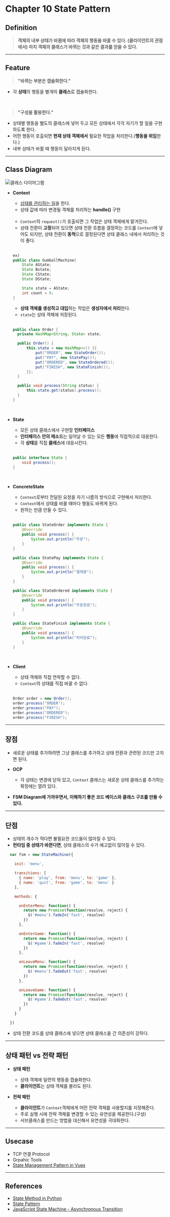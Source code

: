 # Chapter 10 State Pattern

## Definition
> **객체의 내부 상태가 바뀜에 따라 객체의 행동을 바꿀 수 있다. (클라이언트의 관점에서) 마치 객체의 클래스가 바뀌는 것과 같은 결과를 얻을 수 있다.**

---

## Feature

>**"바뀌는 부분은 캡슐화한다."**
- 각 **상태**의 행동을 별개의 **클래스**로 캡슐화한다.

<br>

>**"구성을 활용한다."**
- 상태별 행동을 별도의 클래스에 넣어 두고 모든 상태에서 각각 자기가 할 일을 구현하도록 한다.
- 어떤 행동이 호출되면 **현재 상태 객체에서** 필요한 작업을 처리한다.(**행동을 위임**한다.)
- 내부 상태가 바뀔 때 행동이 달라지게 된다.

---

## Class Diagram

![클래스 다이어그램](./state_pattern.jpg)

- **Context**
    - <u>상태를 관리하는 일</u>을 한다.
    - 상태 값에 따라 변경될 객체를 처리하는 **handle()** 구현

    <br>

    - ```Context```의 ```request()```가 호출되면 그 작업은 상태 객체에게 맡겨진다.
    - 상태 전환이 **고정**되어 있으면 상태 전환 흐름을 결정하는 코드를 ```Context```에 넣어도 되지만, 상태 전환이 **동적**으로 결정된다면 상태 클래스 내에서 처리하는 것이 좋다.

    <br>

    ```java
    ex)
    public class GumballMachine{
        State AState;
        State Bstate;
        State CState;
        State DState;

        State state = AState;
        int count = 0;
    }
    ```

    - **상태 객체를 생성하고 대입**하는 작업은 **생성자에서 처리**한다.
    - ```state```는 상태 객체에 저장된다.

    <br>

    ```java
    public class Order {
      private HashMap<String, State> state;

      public Order() {
          this.state = new HashMap<>() {{
              put("ORDER", new StateOrder());
              put("PAY", new StatePay());
              put("ORDERED", new StateOrdered());
              put("FINISH", new StateFinish());
          }};
      }

      public void process(String status) {
          this.state.get(status).process();
      }
    }
    ```

<br>

- **State**
  - 모든 상태 클래스에서 구현할 **인터페이스**
  - **인터페이스 안의 메소드**는 일어날 수 있는 모든 **행동**에 직접적으로 대응한다.
  - 각 **상태**를 직접 **클래스**에 대응시킨다.

  <br>

  ```java
  public interface State {
      void process();
  }
  ```

<br>

- **ConcreteState**
  - ```Context```로부터 전달된 요청을 자기 나름의 방식으로 구현해서 처리한다.
  - ```Context```에서 상태를 바꿀 때마다 행동도 바뀌게 된다.
  - 원하는 만큼 만들 수 있다.

  <br>

  ```java
  public class StateOrder implements State {
      @Override
      public void process() {
          System.out.println("주문");
      }
  }

  public class StatePay implements State {
      @Override
      public void process() {
          System.out.println("결제중");
      }
  }

  public class StateOrdered implements State {
      @Override
      public void process() {
          System.out.println("주문완료");
      }
  }

  public class StateFinish implements State {
      @Override
      public void process() {
          System.out.println("처리완료");
      }
  }
  ```

<br>

- **Client**
  - 상태 객체와 직접 연락할 수 없다.
  - ```Context```의 상태를 직접 바꿀 수 없다.
  
  <br>

  ```java
  Order order = new Order();
  order.process("ORDER");
  order.process("PAY");
  order.process("ORDERED");
  order.process("FINISH");
  ```

---

## 장점

- 새로운 상태를 추가하려면 그냥 클래스를 추가하고 상태 전환과 관련된 코드만 고치면 된다.

- **OCP**
    - 각 상태는 변경에 닫혀 있고, ```Context``` 클래스는 새로운 상태 클래스를 추가하는 확장에는 열려 있다.

- **FSM Diagram에 가까우면서, 이해하기 좋은 코드 베이스와 클래스 구조를 만들 수 있다.**

---

## 단점

- 상태의 개수가 적다면 불필요한 코드들이 많아질 수 있다.
- **런타임 중 상태가 바뀐다면**, 상태 클래스의 수가 예고없이 많아질 수 있다.

```JavaScript
  var fsm = new StateMachine({

    init: 'menu',

    transitions: [
      { name: 'play', from: 'menu', to: 'game' },
      { name: 'quit', from: 'game', to: 'menu' }
    ],

    methods: {

      onEnterMenu: function() {
        return new Promise(function(resolve, reject) {
          $('#menu').fadeIn('fast', resolve)
        })
      },

      onEnterGame: function() {
        return new Promise(function(resolve, reject) {
          $('#game').fadeIn('fast', resolve)
        })
      },

      onLeaveMenu: function() {
        return new Promise(function(resolve, reject) {
          $('#menu').fadeOut('fast', resolve)
        })
      },

      onLeaveGame: function() {
        return new Promise(function(resolve, reject) {
          $('#game').fadeOut('fast', resolve)
        })
      }
    }

  })
```
- 상태 전환 코드를 상태 클래스에 넣으면 상태 클래스들 간 의존성이 강하다.

---

## 상태 패턴 vs 전략 패턴

- **상태 패턴**
  - 상태 객체에 일련의 행동을 캡슐화한다.
  - **클라이언트**는 상태 객체를 몰라도 된다.

- **전략 패턴**
  - **클라이언트**가 ```Context```객체에게 어떤 전략 객체를 사용할지를 지정해준다.
  - 주로 실행 시에 전략 객체를 변경할 수 있는 유연성을 제공한다.(구성)
  - 서브클래스를 만드는 방법을 대신해서 유연성을 극대화한다.

---

## Usecase

- TCP 연결 Protocol
- Grpahic Tools
- [State Management Pattern in Vuex](https://vuex.vuejs.org/#what-is-a-state-management-pattern)

---

## References

- [State Method in Python](https://www.geeksforgeeks.org/state-method-python-design-patterns/)
- [State Pattern](https://gngsn.tistory.com/141)
- [JavaScript State Machine - Asynchronous Transition](https://github.com/jakesgordon/javascript-state-machine/blob/master/docs/async-transitions.md)